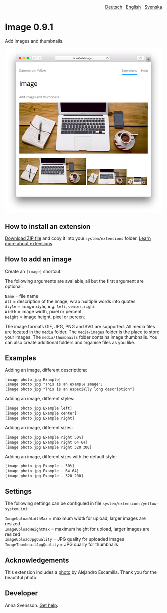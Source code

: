 <p align="right"><a href="README-de.md">Deutsch</a> &nbsp; <a href="README.md">English</a> &nbsp; <a href="README-sv.md">Svenska</a></p>

# Image 0.9.1

Add images and thumbnails.

<p align="center"><img src="SCREENSHOT.png" alt="Screenshot"></p>

## How to install an extension

[Download ZIP file](https://github.com/annaesvensson/yellow-image/archive/refs/heads/main.zip) and copy it into your `system/extensions` folder. [Learn more about extensions](https://github.com/annaesvensson/yellow-update).

## How to add an image

Create an `[image]` shortcut.

The following arguments are available, all but the first argument are optional:
 
`Name` = file name  
`Alt` = description of the image, wrap multiple words into quotes  
`Style` = image style, e.g. `left`, `center`, `right`  
`Width` = image width, pixel or percent  
`Height` = image height, pixel or percent   

The image formats GIF, JPG, PNG and SVG are supported. All media files are located in the `media` folder. The `media/images` folder is the place to store your images. The `media/thumbnails` folder contains image thumbnails. You can also create additional folders and organise files as you like.

## Examples

Adding an image, different descriptions:

    [image photo.jpg Example]
    [image photo.jpg "This is an example image"]
    [image photo.jpg "This is an especially long description"]

Adding an image, different styles:

    [image photo.jpg Example left]
    [image photo.jpg Example center]
    [image photo.jpg Example right]

Adding an image, different sizes:

    [image photo.jpg Example right 50%]
    [image photo.jpg Example right 64 64]
    [image photo.jpg Example right 320 200]

Adding an image, different sizes with the default style:

    [image photo.jpg Example - 50%]
    [image photo.jpg Example - 64 64]
    [image photo.jpg Example - 320 200]

## Settings

The following settings can be configured in file `system/extensions/yellow-system.ini`:

`ImageUploadWidthMax` = maximum width for upload, larger images are resized  
`ImageUploadHeightMax` = maximum height for upload, larger images are resized  
`ImageUploadJpgQuality` = JPG quality for uploaded images  
`ImageThumbnailJpgQuality` = JPG quality for thumbnails  

## Acknowledgements

This extension includes a [photo](https://unsplash.com/photos/xII7efH1G6o) by Alejandro Escamilla. Thank you for the beautiful photo.

## Developer

Anna Svensson. [Get help](https://datenstrom.se/yellow/help/).
